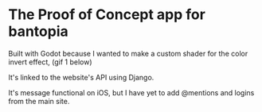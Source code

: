 # The Proof of Concept app for bantopia

Built with Godot because I wanted to make a custom shader for the color invert effect, (gif 1 below)

It's linked to the website's API using Django.

It's message functional on iOS, but I have yet to add @mentions and logins from the main site.
